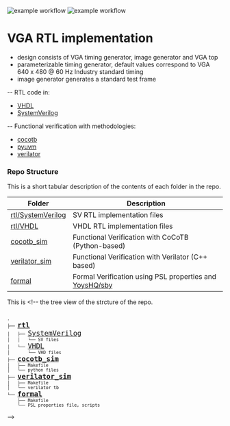 ![example workflow](https://github.com/npatsiatzis/vga/actions/workflows/regression.yml/badge.svg)
![example workflow](https://github.com/npatsiatzis/vga/actions/workflows/formal.yml/badge.svg)


# VGA RTL implementation

- design consists of VGA timing generator, image generator and VGA top
- parameterizable timing generator, default values correspond to VGA 640 x 480 @ 60 Hz Industry standard timing
- image generator generates a standard test frame

-- RTL code in:
- [VHDL](https://github.com/npatsiatzis/vga/tree/main/rtl/VHDL)
- [SystemVerilog](https://github.com/npatsiatzis/vga/tree/main/rtl/SystemVerilog)

-- Functional verification with methodologies:
- [cocotb](https://github.com/npatsiatzis/vga/tree/main/cocotb_sim)
- [pyuvm](https://github.com/npatsiatzis/vga/tree/main/formal)
- [verilator](https://github.com/npatsiatzis/vga/tree/main/verilator_sim)


### Repo Structure

This is a short tabular description of the contents of each folder in the repo.

| Folder | Description |
| ------ | ------ |
| [rtl/SystemVerilog](https://github.com/npatsiatzis/vga/tree/main/rtl/SystemVerilog) | SV RTL implementation files |
| [rtl/VHDL](https://github.com/npatsiatzis/vga/tree/main/rtl/VHDL) | VHDL RTL implementation files |
| [cocotb_sim](https://github.com/npatsiatzis/vga/tree/main/cocotb_sim) | Functional Verification with CoCoTB (Python-based) |
| [verilator_sim](https://github.com/npatsiatzis/vga/tree/main/verilator_sim) | Functional Verification with Verilator (C++ based) |
| [formal](https://github.com/npatsiatzis/vga/tree/main/formal) | Formal Verification using  PSL properties and [YoysHQ/sby](https://github.com/YosysHQ/oss-cad-suite-build) |


This is <!-- the tree view of the strcture of the repo.
<pre>
<font size = "2">
.
├── <font size = "4"><b><a href="https://github.com/npatsiatzis/vga/tree/main/rtl">rtl</a></b> </font>
│   ├── <font size = "4"><a href="https://github.com/npatsiatzis/vga/tree/main/rtl/SystemVerilog">SystemVerilog</a> </font>
│   │   └── SV files
│   └── <font size = "4"><a href="https://github.com/npatsiatzis/vga/tree/main/rtl/VHDL">VHDL</a> </font>
│       └── VHD files
├── <font size = "4"><b><a href="https://github.com/npatsiatzis/vga/tree/main/cocotb_sim">cocotb_sim</a></b></font>
│   ├── Makefile
│   └── python files
├── <font size = "4"><b><a href="https://github.com/npatsiatzis/vga/tree/main/verilator_sim">verilator_sim</a></b></font>
│   ├── Makefile
│   └── verilator tb
└── <font size = "4"><b><a href="https://github.com/npatsiatzis/vga/tree/main/formal">formal</a></b></font>
    ├── Makefile
    └── PSL properties file, scripts
</pre> -->
